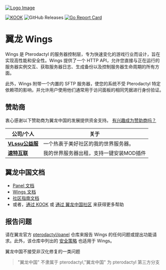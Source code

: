 [![Logo Image](https://api.pterodactyl.top/logos/new/pterodactyl_china_logo.png)](https://pterodactyl.top)

[![KOOK](https://img.shields.io/badge/dynamic/json?color=44cc11&label=KOOK&query=online_count&suffix=%20ONLINE&url=https%3A%2F%2Fwww.kookapp.cn%2Fapi%2Fguilds%2F3158748478503304%2Fwidget.json&style=for-the-badge&logo=googlechat)](https://kook.top/FRyhXY)
![GitHub Releases](https://img.shields.io/github/downloads/pterodactyl-china/wings/latest/total?style=for-the-badge&logo=appveyor)
[![Go Report Card](https://goreportcard.com/badge/github.com/pterodactyl-china/wings?style=for-the-badge)](https://goreportcard.com/report/github.com/pterodactyl-china/wings?style=for-the-badge)

# 翼龙 Wings
Wings 是 Pterodactyl 的服务器控制层，专为快速变化的游戏行业而设计，旨在实现高性能和安全性。Wings 提供了一个 HTTP API，允许您直接与正在运行的服务器实例交互、获取服务器日志、生成备份以及控制服务器生命周期的所有方面。

此外，Wings 附带一个内置的 SFTP 服务器，使您的系统不受 Pterodactyl 特定依赖项的影响，并允许用户使用他们通常用于访问面板的相同凭据进行身份验证。

## 赞助商
衷心感谢以下赞助商为翼龙中国的发展提供资金支持。
[有兴趣成为赞助商吗？](https://afdian.net/a/vlssu)

| 公司/个人 | 关于 |
| ------- | ----- |
| [**VLssu公益服**](https://vlssu.cn) | 一个热衷于美好社区的我的世界服务器。 |
| [**速特互联**](https://www.suteidc.com) | 我的世界服务器出租，支持一键安装MOD插件 |

## 翼龙中国文档
* [Panel 文档](https://pterodactyl.top/panel/1.0/getting_started.html)
* [Wings 文档](https://pterodactyl.top/wings/1.0/installing.html)
* [社区指南文档](https://pterodactyl.top/community/about.html)
* 或者，[通过 KOOK](https://kook.top/0Grsf5) 或 [通过 翼龙中国社区](https://bbs.pterodactyl.top) 来获得更多帮助

## 报告问题
请在翼龙官方 [pterodactyl/panel](https://github.com/pterodactyl/panel) 仓库来报告 Wings 的任何问题或提出功能请求。此外，该仓库中列出的 [安全策略](https://github.com/pterodactyl/panel/security/policy) 也适用于 Wings。

翼龙中国不接受非汉化修复的一类问题

> "翼龙中国" 不隶属于 pterodactyl,"翼龙中国" 为 pterodactyl 第三方分支
